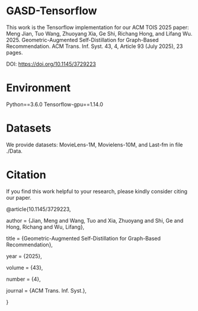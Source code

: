 # GASD-Tensorflow
This work is the Tensorflow implementation for our ACM TOIS 2025 paper:      
Meng Jian, Tuo Wang, Zhuoyang Xia, Ge Shi, Richang Hong, and Lifang Wu. 2025. Geometric-Augmented Self-Distillation for Graph-Based Recommendation. ACM Trans. Inf. Syst. 43, 4, Article 93 (July 2025), 23 pages. 

DOI: https://doi.org/10.1145/3729223 

# Environment
Python==3.6.0
Tensorflow-gpu==1.14.0

# Datasets 
We provide datasets: MovieLens-1M, Movielens-10M, and Last-fm in file ./Data. 

# Citation
If you find this work helpful to your research, please kindly consider citing our paper.

@article{10.1145/3729223,

author = {Jian, Meng and Wang, Tuo and Xia, Zhuoyang and Shi, Ge and Hong, Richang and Wu, Lifang},

title = {Geometric-Augmented Self-Distillation for Graph-Based Recommendation},

year = {2025},

volume = {43},

number = {4},

journal = {ACM Trans. Inf. Syst.},

}

